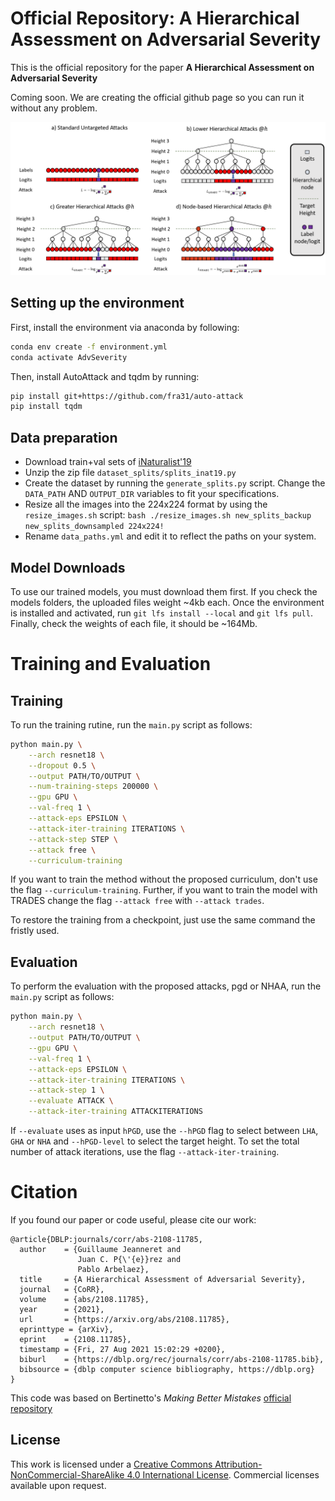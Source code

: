 # Official Repository: A Hierarchical Assessment on Adversarial Severity

This is the official repository for the paper **A Hierarchical Assessment on Adversarial Severity**

Coming soon. We are creating the official github page so you can run it without any problem.

![Hierarchical Adversarial Attacks](images/h-attacks.png)

## Setting up the environment

First, install the environment via anaconda by following:
```bash
conda env create -f environment.yml
conda activate AdvSeverity
```

Then, install AutoAttack and tqdm by running:
```bash
pip install git+https://github.com/fra31/auto-attack
pip install tqdm
```

## Data preparation

 * Download train+val sets of [iNaturalist'19](https://www.kaggle.com/c/inaturalist-2019-fgvc6)
 * Unzip the zip file `dataset_splits/splits_inat19.py`
 * Create the dataset by running the `generate_splits.py` script. Change the `DATA_PATH` AND `OUTPUT_DIR` variables to fit your specifications.
 * Resize all the images into the 224x224 format by using the `resize_images.sh` script: `bash ./resize_images.sh new_splits_backup new_splits_downsampled 224x224!`
 * Rename `data_paths.yml` and edit it to reflect the paths on your system. 


## Model Downloads

To use our trained models, you must download them first. If you check the models folders, the uploaded files weight \~4kb each. Once the environment is installed and activated, run `git lfs install --local` and `git lfs pull`. Finally, check the weights of each file, it should be \~164Mb.

# Training and Evaluation

## Training

To run the training rutine, run the `main.py` script as follows:

```bash
python main.py \
    --arch resnet18 \
    --dropout 0.5 \
    --output PATH/TO/OUTPUT \
    --num-training-steps 200000 \
    --gpu GPU \
    --val-freq 1 \
    --attack-eps EPSILON \
    --attack-iter-training ITERATIONS \
    --attack-step STEP \
    --attack free \
    --curriculum-training
```

If you want to train the method without the proposed curriculum, don't use the flag `--curriculum-training`. Further, if you want to train the model with TRADES change the flag `--attack free` with `--attack trades`.

To restore the training from a checkpoint, just use the same command the fristly used.

## Evaluation

To perform the evaluation with the proposed attacks, pgd or NHAA, run the `main.py` script as follows:

```bash
python main.py \
    --arch resnet18 \
    --output PATH/TO/OUTPUT \
    --gpu GPU \
    --val-freq 1 \
    --attack-eps EPSILON \
    --attack-iter-training ITERATIONS \
    --attack-step 1 \
    --evaluate ATTACK \
    --attack-iter-training ATTACKITERATIONS
```

If `--evaluate` uses as input `hPGD`, use the `--hPGD` flag to select between `LHA`, `GHA` or `NHA` and `--hPGD-level` to select the target height. To set the total number of attack iterations, use the flag `--attack-iter-training`.

# Citation

If you found our paper or code useful, please cite our work:

```
@article{DBLP:journals/corr/abs-2108-11785,
  author    = {Guillaume Jeanneret and
               Juan C. P{\'{e}}rez and
               Pablo Arbelaez},
  title     = {A Hierarchical Assessment of Adversarial Severity},
  journal   = {CoRR},
  volume    = {abs/2108.11785},
  year      = {2021},
  url       = {https://arxiv.org/abs/2108.11785},
  eprinttype = {arXiv},
  eprint    = {2108.11785},
  timestamp = {Fri, 27 Aug 2021 15:02:29 +0200},
  biburl    = {https://dblp.org/rec/journals/corr/abs-2108-11785.bib},
  bibsource = {dblp computer science bibliography, https://dblp.org}
}
```

This code was based on Bertinetto's *Making Better Mistakes* [official repository](https://github.com/fiveai/making-better-mistakes)

## License

This work is licensed under a [Creative Commons Attribution-NonCommercial-ShareAlike 4.0 International License](https://creativecommons.org/licenses/by-nc-sa/4.0/).
Commercial licenses available upon request.

